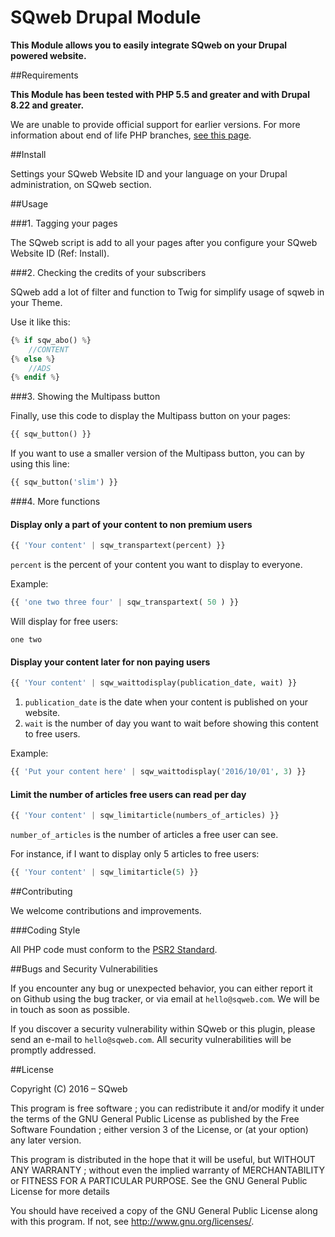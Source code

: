 SQweb Drupal Module
===

**This Module allows you to easily integrate SQweb on your Drupal powered website.**

##Requirements

**This Module has been tested with PHP 5.5 and greater and with Drupal 8.22 and greater.**

We are unable to provide official support for earlier versions. For more information about end of life PHP branches, [see this page](http://php.net/supported-versions.php).

##Install

Settings your SQweb Website ID and your language on your Drupal administration, on SQweb section. 

##Usage

###1. Tagging your pages

The SQweb script is add to all your pages after you configure your SQweb Website ID (Ref: Install).

###2. Checking the credits of your subscribers

SQweb add a lot of filter and function to Twig for simplify usage of sqweb in your Theme.

Use it like this:

```php
{% if sqw_abo() %}
	//CONTENT
{% else %}
	//ADS
{% endif %}
```

###3. Showing the Multipass button

Finally, use this code to display the Multipass button on your pages:

```php
{{ sqw_button() }}
```

If you want to use a smaller version of the Multipass button, you can by using this line:

```php
{{ sqw_button('slim') }}
```

###4. More functions


#### Display only a part of your content to non premium users

```php
{{ 'Your content' | sqw_transpartext(percent) }}
```
`percent` is the percent of your content you want to display to everyone.

Example:

```php
{{ 'one two three four' | sqw_transpartext( 50 ) }}
```

Will display for free users:

```
one two
```

#### Display your content later for non paying users

```php
{{ 'Your content' | sqw_waittodisplay(publication_date, wait) }}
```

1. `publication_date` is the date when your content is published on your website.
2. `wait` is the number of day you want to wait before showing this content to free users.

Example:

```php
{{ 'Put your content here' | sqw_waittodisplay('2016/10/01', 3) }}
```

#### Limit the number of articles free users can read per day

```php
{{ 'Your content' | sqw_limitarticle(numbers_of_articles) }}
```

`number_of_articles` is the number of articles a free user can see.

For instance, if I want to display only 5 articles to free users:

```php
{{ 'Your content' | sqw_limitarticle(5) }}
```

##Contributing

We welcome contributions and improvements.

###Coding Style

All PHP code must conform to the [PSR2 Standard](http://www.php-fig.org/psr/psr-2/).

##Bugs and Security Vulnerabilities

If you encounter any bug or unexpected behavior, you can either report it on Github using the bug tracker, or via email at `hello@sqweb.com`. We will be in touch as soon as possible.

If you discover a security vulnerability within SQweb or this plugin, please send an e-mail to `hello@sqweb.com`. All security vulnerabilities will be promptly addressed.

##License

Copyright (C) 2016 – SQweb

This program is free software ; you can redistribute it and/or modify it under the terms of the GNU General Public License as published by the Free Software Foundation ; either version 3 of the License, or (at your option) any later version.

This program is distributed in the hope that it will be useful, but WITHOUT ANY WARRANTY ; without even the implied warranty of MERCHANTABILITY or FITNESS FOR A PARTICULAR PURPOSE. See the GNU General Public License for more details

You should have received a copy of the GNU General Public License along with this program. If not, see <http://www.gnu.org/licenses/>.